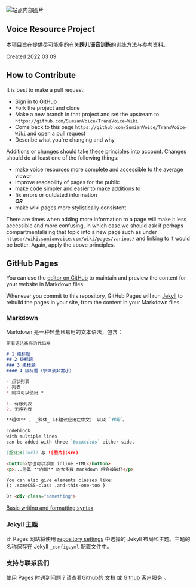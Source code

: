 
![站点内部图片](/img/site-image01.jpg)

## Voice Resource Project
本项目旨在提供尽可能多的有关**跨儿语音训练**的训练方法与参考资料。

Created 2022 03 09


## How to Contribute
It is best to make a pull request:
- Sign in to GitHub
- Fork the project and clone
- Make a new branch in that project and set the upstream to `https://github.com/SumianVoice/TransVoice-Wiki`
- Come back to this page `https://github.com/SumianVoice/TransVoice-Wiki` and open a pull request
- Describe what you're changing and why

Additions or changes should take these principles into account. Changes should do at least one of the following things:
- make voice resources more complete and accessible to the average viewer
- improve readability of pages for the public
- make code simpler and easier to make additions to
- fix errors or outdated information<br>
    _**OR**_
- make wiki pages more stylistically consistent

There are times when adding more information to a page will make it less accessible and more confusing, in which case we should ask if perhaps compartmentalising that topic into a new page such as under `https://wiki.sumianvoice.com/wiki/pages/various/` and linking to it would be better. Again, apply the above principles.


## GitHub Pages

You can use the [editor on GitHub](https://github.com/SumianVoice/Voice-Art-Project/edit/main/README.md) to maintain and preview the content for your website in Markdown files.

Whenever you commit to this repository, GitHub Pages will run [Jekyll](https://jekyllrb.com/) to rebuild the pages in your site, from the content in your Markdown files.

### Markdown

Markdown 是一种轻量且易用的文本语法，包含：

```markdown
带有语法高亮的代码块

# 1 级标题
## 2 级标题
### 3 级标题
#### 4 级标题（字体会非常小）

- 点状列表
- 列表
* 同样可以使用 *

1. 有序列表
2. 无序列表

**粗体** 、 _斜体_（不建议应用在中文） 以及 `代码`。

codeblock
with multiple lines
can be added with three `backticks` either side.

[超链接](url) 与 ![图片](src)

<button>您也可以添加 inline HTML</button>
<p>...但其 **内部** 的大多数 markdown 将会被破坏</p>

You can also give elements classes like:
{: .someCSS-class .and-this-one-too }

Or <div class="something">

```

[Basic writing and formatting syntax](https://docs.github.com/en/github/writing-on-github/getting-started-with-writing-and-formatting-on-github/basic-writing-and-formatting-syntax).

### Jekyll 主题

此 Pages 网站将使用 [repository settings](https://github.com/SumianVoice/Voice-Art-Project/settings/pages) 中选择的 Jekyll 布局和主题。主题的名称保存在 Jekyll `_config.yml` 配置文件中。

### 支持与联系我们

使用 Pages 时遇到问题？请查看Github的 [文档](https://docs.github.com/categories/github-pages-basics/) 或 [Github 客户服务](https://support.github.com/contact) 。
